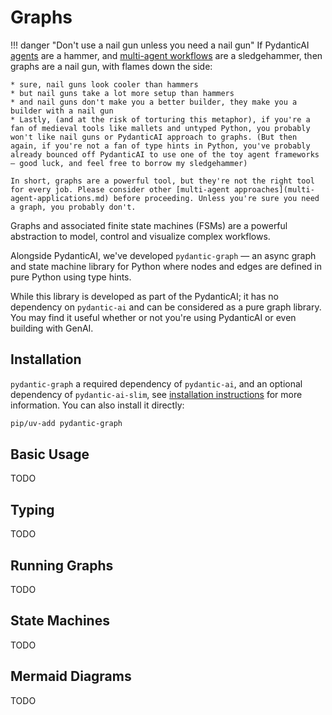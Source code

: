 # Graphs

!!! danger "Don't use a nail gun unless you need a nail gun"
    If PydanticAI [agents](agents.md) are a hammer, and [multi-agent workflows](multi-agent-applications.md) are a sledgehammer, then graphs are a nail gun, with flames down the side:

    * sure, nail guns look cooler than hammers
    * but nail guns take a lot more setup than hammers
    * and nail guns don't make you a better builder, they make you a builder with a nail gun
    * Lastly, (and at the risk of torturing this metaphor), if you're a fan of medieval tools like mallets and untyped Python, you probably won't like nail guns or PydanticAI approach to graphs. (But then again, if you're not a fan of type hints in Python, you've probably already bounced off PydanticAI to use one of the toy agent frameworks — good luck, and feel free to borrow my sledgehammer)

    In short, graphs are a powerful tool, but they're not the right tool for every job. Please consider other [multi-agent approaches](multi-agent-applications.md) before proceeding. Unless you're sure you need a graph, you probably don't.

Graphs and associated finite state machines (FSMs) are a powerful abstraction to model, control and visualize complex workflows.

Alongside PydanticAI, we've developed `pydantic-graph` — an async graph and state machine library for Python where nodes and edges are defined in pure Python using type hints.

While this library is developed as part of the PydanticAI; it has no dependency on `pydantic-ai` and can be considered as a pure graph library. You may find it useful whether or not you're using PydanticAI or even building with GenAI.

## Installation

`pydantic-graph` a required dependency of `pydantic-ai`, and an optional dependency of `pydantic-ai-slim`, see [installation instructions](install.md) for more information. You can also install it directly:

```bash
pip/uv-add pydantic-graph
```

## Basic Usage

TODO

## Typing

TODO

## Running Graphs

TODO

## State Machines

TODO

## Mermaid Diagrams

TODO
